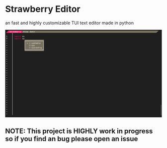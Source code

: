 # Strawberry Editor
an fast and highly customizable TUI text editor made in python

![Screenshot](https://github.com/Mani4D46/Lambda/blob/main/image.PNG)

## NOTE: This project is HIGHLY work in progress so if you find an bug please open an issue